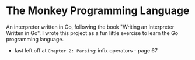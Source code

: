 # The Monkey Programming Language
An interpreter written in Go, following the book "Writing an Interpreter Written in Go". I wrote this project as a fun little exercise to learn the Go programming language.

* last left off at `Chapter 2: Parsing`: infix operators - page 67